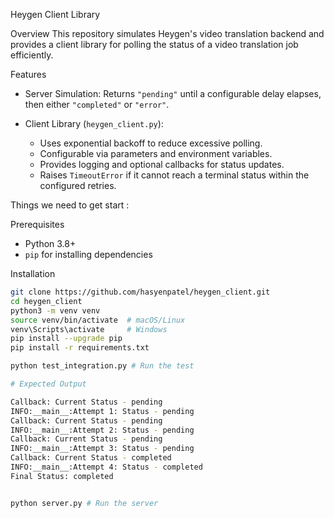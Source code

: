 Heygen Client Library

Overview
This repository simulates Heygen's video translation backend and provides a client library for polling the status of a video translation job efficiently.

Features
- Server Simulation: Returns `"pending"` until a configurable delay elapses, then either `"completed"` or `"error"`.

- Client Library (`heygen_client.py`):
  - Uses exponential backoff to reduce excessive polling.
  - Configurable via parameters and environment variables.
  - Provides logging and optional callbacks for status updates.
  - Raises `TimeoutError` if it cannot reach a terminal status within the configured retries.

Things we need to get start :

Prerequisites
- Python 3.8+
- `pip` for installing dependencies

Installation
```bash
git clone https://github.com/hasyenpatel/heygen_client.git
cd heygen_client
python3 -m venv venv
source venv/bin/activate  # macOS/Linux
venv\Scripts\activate     # Windows
pip install --upgrade pip
pip install -r requirements.txt

python test_integration.py # Run the test

# Expected Output

Callback: Current Status - pending
INFO:__main__:Attempt 1: Status - pending
Callback: Current Status - pending
INFO:__main__:Attempt 2: Status - pending
Callback: Current Status - pending
INFO:__main__:Attempt 3: Status - pending
Callback: Current Status - completed
INFO:__main__:Attempt 4: Status - completed
Final Status: completed


python server.py # Run the server
